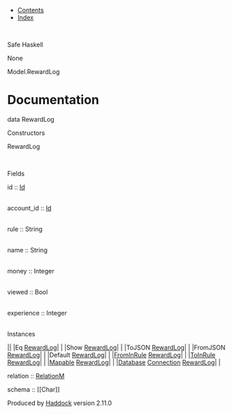 -   [Contents](index.html)
-   [Index](doc-index.html)

 

Safe Haskell

None

Model.RewardLog

Documentation
=============

data RewardLog

Constructors

RewardLog

 

Fields

id :: [Id](Model-General.html#t:Id)  
 

account\_id :: [Id](Model-General.html#t:Id)  
 

rule :: String  
 

name :: String  
 

money :: Integer  
 

viewed :: Bool  
 

experience :: Integer  
 

Instances

||
|Eq [RewardLog](Model-RewardLog.html#t:RewardLog)| |
|Show [RewardLog](Model-RewardLog.html#t:RewardLog)| |
|ToJSON [RewardLog](Model-RewardLog.html#t:RewardLog)| |
|FromJSON [RewardLog](Model-RewardLog.html#t:RewardLog)| |
|Default [RewardLog](Model-RewardLog.html#t:RewardLog)| |
|[FromInRule](Data-InRules.html#t:FromInRule) [RewardLog](Model-RewardLog.html#t:RewardLog)| |
|[ToInRule](Data-InRules.html#t:ToInRule) [RewardLog](Model-RewardLog.html#t:RewardLog)| |
|[Mapable](Model-General.html#t:Mapable) [RewardLog](Model-RewardLog.html#t:RewardLog)| |
|[Database](Model-General.html#t:Database) [Connection](Data-SqlTransaction.html#t:Connection) [RewardLog](Model-RewardLog.html#t:RewardLog)| |

relation :: [RelationM](Data-Relation.html#t:RelationM)

schema :: [[Char]]

Produced by [Haddock](http://www.haskell.org/haddock/) version 2.11.0
